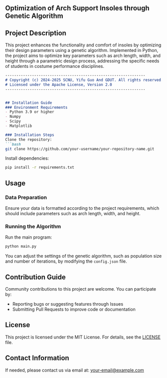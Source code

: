 ## Optimization of Arch Support Insoles through Genetic Algorithm

## Project Description
This project enhances the functionality and comfort of insoles by optimizing their design parameters using a genetic algorithm. Implemented in Python, the project aims to optimize key parameters such as arch length, width, and height through a parametric design process, addressing the specific needs of students in costume performance disciplines.
```markdown
---------------------------------------------------------------
# Copyright (c) 2024-2025 SCNU, Yifu Guo And GDUT. All rights reserved.
# Licensed under the Apache License, Version 2.0
---------------------------------------------------------------


## Installation Guide
### Environment Requirements
- Python 3.9 or higher
- Numpy
- Scipy
- Matplotlib

### Installation Steps
Clone the repository:
```bash
git clone https://github.com/your-username/your-repository-name.git
```

Install dependencies:
```bash
pip install -r requirements.txt
```

## Usage
### Data Preparation
Ensure your data is formatted according to the project requirements, which should include parameters such as arch length, width, and height.

### Running the Algorithm
Run the main program:
```bash
python main.py
```
You can adjust the settings of the genetic algorithm, such as population size and number of iterations, by modifying the `config.json` file.

## Contribution Guide
Community contributions to this project are welcome. You can participate by:
- Reporting bugs or suggesting features through Issues
- Submitting Pull Requests to improve code or documentation

## License
This project is licensed under the MIT License. For details, see the [LICENSE](LICENSE) file.

## Contact Information
If needed, please contact us via email at: your-email@example.com
```
